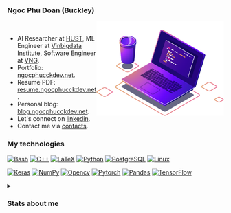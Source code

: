 ### Ngoc Phu Doan (Buckley)
<img align="right" alt="Coder GIF" height=220 src="assets/frame2.png" />


<br>

- AI Researcher at <a href="https://en.hust.edu.vn/">HUST</a>, ML Engineer at <a href="https://institute.vinbigdata.org/en/">Vinbigdata Institute</a>, Software Engineer at <a href="https://vnggames.com">VNG</a>.
- Portfolio: [ngocphucckdev.net](https://ngocphucckdev.net).
- Resume PDF: [resume.ngocphucckdev.net](https://resume.ngocphucckdev.net).
- Personal blog: [blog.ngocphucckdev.net](https://blog.ngocphucckdev.net).
- Let's connect on [linkedin](https://www.linkedin.com/in/ngocphucck).
- Contact me via [contacts](https://ngocphucckdev.net/contact.html).

<!-- - 🌠 Fun fact **My alaska dog in my picture profile is drawn by an artist named GAN :smile:**.
 -->

### My technologies


<p>
<!--     <a href="https://en.wikipedia.org/wiki/Assembly_language" src="https://img.shields.io/badge/Assembly%20-%23525252.svg?logo=mega&logoColor=white"></a> -->
    <a href="https://en.wikipedia.org/wiki/Bash_%28Unix_shell%29"><img alt="Bash" src="https://img.shields.io/badge/Bash%20-%23121011.svg?logo=gnu-bash&logoColor=white"></a>
<!--     <a href="https://en.wikipedia.org/wiki/C_(programming_language)"><img alt="C" src="https://img.shields.io/badge/C%20-%232370ED.svg?logo=c&logoColor=white"></a> -->
    <a href="https://en.wikipedia.org/wiki/C%2B%2B"><img alt="C++" src="https://img.shields.io/badge/C++%20-%2300599C.svg?logo=c%2B%2B&logoColor=white"></a>
    <a href="https://latex.wikia.org/wiki/LaTeX_language"><img alt="LaTeX" src="https://img.shields.io/badge/LaTeX%20-%23008080.svg?logo=LaTeX&logoColor=white"></a>
<!--     <a href="https://en.wikipedia.org/wiki/Markdown"><img alt="Markdown" src="https://img.shields.io/badge/Markdown-%23000000.svg?logo=markdown&logoColor=white"></a> -->
    <a href="https://en.wikipedia.org/wiki/Python_%28programming_language%29"><img alt="Python" src="https://img.shields.io/badge/Python%20-%2314354C.svg?logo=python&logoColor=white"></a>
<!--     <a href="https://en.wikipedia.org/wiki/SQL"><img alt="SQL" src="https://img.shields.io/badge/SQL%20-%23025E8C.svg?logo=amazon-dynamodb&logoColor=white"></a> -->
     <a href="https://www.postgresql.org/"><img alt="PostgreSQL" src ="https://img.shields.io/badge/PostgreSQL-%23316192.svg?logo=postgresql&logoColor=white"></a>
     <a href="https://www.linux.org/"><img alt="Linux" src="https://img.shields.io/badge/-Linux-141E24?logo=linux&logoColor=white"></a>

</p>
    
<p>
    <a href="https://keras.io/getting_started/"><img alt="Keras" src="https://img.shields.io/badge/Keras%20-%23D00000.svg?logo=Keras&logoColor=white"></a>
<!--     <a href="https://matplotlib.org/"><img alt="Matplotlib" src="https://img.shields.io/badge/-Matplotlib-CB2029?logo=matplotlib&logoColor=white"></a> -->
<!--     <a href="https://mmdetection.readthedocs.io/en/latest/"><img alt="MMDetection" src="https://img.shields.io/badge/-MMDetection-175DDC?logo=mmdetection&logoColor=white"></a> -->
    <a href="https://numpy.org/"><img alt="NumPy" src="https://img.shields.io/badge/Numpy%20-%23013243.svg?logo=numpy&logoColor=white"></a> 
    <a href="https://opencv.org/"><img alt="Opencv" src="https://img.shields.io/badge/OpenCV%20-%23000000.svg?logo=opencv&logoColor=white"></a>
    <a href="https://pytorch.org/"><img alt="Pytorch" src="https://img.shields.io/badge/-Pytorch-FB542B?logo=pytorch&logoColor=white"></a>
    <a href="https://pandas.pydata.org/"><img alt="Pandas" src="https://img.shields.io/badge/Pandas%20-%23150458.svg?logo=pandas&logoColor=white"></a>
<!--     <a href="https://scikit-learn.org/stable/index.html"><img alt="Scikit-learn" src="https://img.shields.io/badge/ScikitLearn%20-%233B5526.svg?logo=scikit-learn&logoColor=white"></a> -->
<!--     <a href="https://www.selenium.dev/"><img alt="Selenium" src="https://img.shields.io/badge/Selenium%20-%23327FC7.svg?logo=selenium&logoColor=white"></a> -->
<!--     <a href="https://seaborn.pydata.org/"><img alt="Seaborn" src="https://img.shields.io/badge/Seaborn%20-%23430098.svg?logo=seaborn&logoColor=white"></a> -->
    <a href="https://www.tensorflow.org/"><img alt="TensorFlow" src="https://img.shields.io/badge/TensorFlow%20-%23FF6F00.svg?logo=TensorFlow&logoColor=white"></a>
</p>
    
<p>
<!--     <a href="https://awesomewm.org/"><img alt="AwesomeWM" src="https://img.shields.io/badge/AwesomeWM-DD1100.svg?logo=awesomeWM&logoColor=white"></a> -->
<!--     <a href="https://archlinux.org/"><img alt="Arch Linux" src="https://img.shields.io/badge/Arch%20Linux-1793D1.svg?logo=arch-linux&logoColor=white"></a> -->
<!--     <a href="dwm.suckless.org/"><img alt="Dwm" src="https://img.shields.io/badge/-DWM-302E31?logo=dwm&logoColor=white"></a> -->
<!--     <a href="https://www.mozilla.org/en-US/firefox/new/"><img alt="Firefox" src="https://img.shields.io/badge/Firefox%20-%2320232a.svg?logo=firefox&logoColor=%2361DAFB"></a> -->
<!--     <a href="https://github.com"><img alt="Github" src="https://img.shields.io/badge/Github-000000.svg?logo=github&logoColor=white"></a> -->
<!--     <a href="https://about.gitlab.com/"><img alt="Gitlab" src="https://img.shields.io/badge/Gitlab-FF6C37?logo=gitlab&logoColor=white"></a> -->
<!--     <a href="colab.research.google.com/"><img alt="GoogleColab" src="https://img.shields.io/badge/-Google%20Colab%20-%23010101.svg?logo=Google%20Colab&logoColor=white"></a> -->
<!--     <a href="https://git-scm.com/"><img alt="Git" src="https://img.shields.io/badge/Git%20-%23F05033.svg?logo=git&logoColor=white"></a> -->
<!--     <a href="https://jupyter.org/"><img alt="Jupyter" src="https://img.shields.io/badge/Jupyter%20-%23F37626.svg?logo=Jupyter&logoColor=white"></a> -->
<!--     <a href="https://www.linux.org/"><img alt="Linux" src="https://img.shields.io/badge/-Linux-141E24?logo=linux&logoColor=white"></a> -->
<!--     <a href="https://www.opera.com/"><img alt="Opera" src ="https://img.shields.io/badge/Opera-%234ea94b.svg?logo=opera&logoColor=white"></a> -->
<!--     <a href="https://www.postgresql.org/"><img alt="PostgreSQL" src ="https://img.shields.io/badge/PostgreSQL-%23316192.svg?logo=postgresql&logoColor=white"></a> -->
<!--     <a href="https://www.jetbrains.com/pycharm/"><img alt="PyCharm" src="https://img.shields.io/badge/PyCharm-0078d7.svg?logo=PyCharm&logoColor=white"></a> -->
<!--     <a href="https://ubuntu.com/"><img alt="Ubuntu" src="https://img.shields.io/badge/-Ubuntu-FE7A16?logo=ubuntu&logoColor=white"></a> -->
<!--     <a href="https://www.vim.org/"><img alt="Vim" src="https://img.shields.io/badge/Vim-%2334A853.svg?logo=Vim&logoColor=white"></a> -->
</p>

<details>
 <summary> <h3>Stats about me</h3> </summary>
 <br>
<!-- <details>
  <summary>⚡ Recent GitHub Activity</summary>
  <br>
   <img alt="Yashita's Activity Graph" src="https://activity-graph.herokuapp.com/graph?username=manhph2211&custom_title=manhph2211's%20Contribution%20Graph&bg_color=1F222E&color=F8D866&line=F85D7F&point=FFFFFF&hide_border=true" />
  <br/>
</details> -->
<!-- https://github.com/anuraghazra/github-readme-stats -->
 
|Github Stats | Top Languages |
|-------------|---------------|
|<a href="https://github.com/anuraghazra/github-readme-stats"><img alt="Buckley's Github Stats" src="https://denvercoder1-github-readme-stats.vercel.app/api?username=ngocphucck&show_icons=true&count_private=true&theme=react&hide_border=true&bg_color=1F222E&title_color=F85D7F&icon_color=F8D866" /></a>|<a href="https://github.com/anuraghazra/github-readme-stats"><img alt="Buckley's Top Languages" src="https://denvercoder1-github-readme-stats.vercel.app/api/top-langs/?username=ngocphucck&langs_count=8&layout=compact&theme=react&hide=c,jupyter&hide_border=true&bg_color=1F222E&title_color=F85D7F&icon_color=F8D866" /></a>|
</br>
</details>
